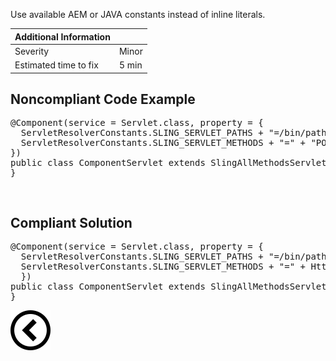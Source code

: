 <p>Use available AEM or JAVA constants instead of inline literals.

| Additional Information |       |
|------------------------|-------|
| Severity               | Minor | 
| Estimated time to fix  | 5 min |

</p>
<h2>Noncompliant Code Example </h2>
<pre>
@Component(service = Servlet.class, property = {
  ServletResolverConstants.SLING_SERVLET_PATHS + "=/bin/path/to/servlet",
  ServletResolverConstants.SLING_SERVLET_METHODS + "=" + "POST"
})
public class ComponentServlet extends SlingAllMethodsServlet {
}

</pre><h2>Compliant Solution</h2>
<pre>
@Component(service = Servlet.class, property = {
  ServletResolverConstants.SLING_SERVLET_PATHS + "=/bin/path/to/servlet",
  ServletResolverConstants.SLING_SERVLET_METHODS + "=" + HttpConstants.METHOD_GET
  })
public class ComponentServlet extends SlingAllMethodsServlet {
}
</pre>

[![Back to overview](back.svg)](../../README.md)
